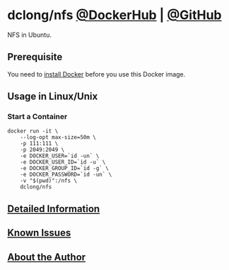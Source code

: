 # dclong/nfs [@DockerHub](https://hub.docker.com/r/dclong/nfs/) | [@GitHub](https://github.com/dclong/docker-nfs)

NFS in Ubuntu. 

## Prerequisite
You need to [install Docker](http://www.legendu.net/en/blog/docker-installation/) before you use this Docker image.


## Usage in Linux/Unix

### Start a Container

```
docker run -it \
    --log-opt max-size=50m \
    -p 111:111 \
    -p 2049:2049 \
    -e DOCKER_USER=`id -un` \
    -e DOCKER_USER_ID=`id -u` \
    -e DOCKER_GROUP_ID=`id -g` \
    -e DOCKER_PASSWORD=`id -un` \
    -v "$(pwd)":/nfs \
    dclong/nfs
```

## [Detailed Information](http://www.legendu.net/en/blog/my-docker-images/#list-of-images-and-detailed-information) 

## [Known Issues](http://www.legendu.net/en/blog/my-docker-images/#known-issues)

## [About the Author](http://www.legendu.net/pages/about)
